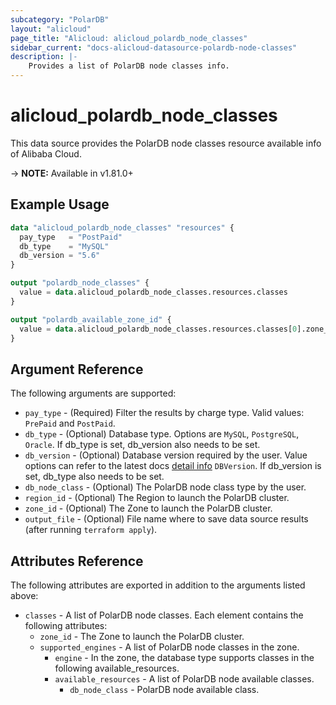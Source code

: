 ```yaml
---
subcategory: "PolarDB"
layout: "alicloud"
page_title: "Alicloud: alicloud_polardb_node_classes"
sidebar_current: "docs-alicloud-datasource-polardb-node-classes"
description: |-
    Provides a list of PolarDB node classes info.
---
```


# alicloud\_polardb\_node\_classes

This data source provides the PolarDB node classes resource available info of Alibaba Cloud.

-> **NOTE:** Available in v1.81.0+

## Example Usage

```terraform
data "alicloud_polardb_node_classes" "resources" {
  pay_type   = "PostPaid"
  db_type    = "MySQL"
  db_version = "5.6"
}

output "polardb_node_classes" {
  value = data.alicloud_polardb_node_classes.resources.classes
}

output "polardb_available_zone_id" {
  value = data.alicloud_polardb_node_classes.resources.classes[0].zone_id
}
```

## Argument Reference

The following arguments are supported:

* `pay_type` - (Required) Filter the results by charge type. Valid values: `PrePaid` and `PostPaid`.
* `db_type` - (Optional) Database type. Options are `MySQL`, `PostgreSQL`, `Oracle`. If db_type is set, db_version also needs to be set.
* `db_version` - (Optional) Database version required by the user. Value options can refer to the latest docs [detail info](https://www.alibabacloud.com/help/doc-detail/98169.htm) `DBVersion`. If db_version is set, db_type also needs to be set.
* `db_node_class` - (Optional) The PolarDB node class type by the user.
* `region_id` - (Optional) The Region to launch the PolarDB cluster.
* `zone_id` - (Optional) The Zone to launch the PolarDB cluster.
* `output_file` - (Optional) File name where to save data source results (after running `terraform apply`).

## Attributes Reference

The following attributes are exported in addition to the arguments listed above:

* `classes` - A list of PolarDB node classes. Each element contains the following attributes:
  * `zone_id` - The Zone to launch the PolarDB cluster.
  * `supported_engines` - A list of PolarDB node classes in the zone.
    * `engine` - In the zone, the database type supports classes in the following available_resources.
    * `available_resources` - A list of PolarDB node available classes.
      * `db_node_class` - PolarDB node available class.
